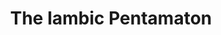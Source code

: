 ---
layout: project
title: The Iambic Pentamaton
externalURL: "https://twitter.com/ArthurRobotPoet"
image: "iambicpentamaton.png"
description: "A poetry-bot that scrapes various works of literature for rhyming iambic pentameters (duh-dum duh-dum duh-dum duh-dum duh-dum)."
---
